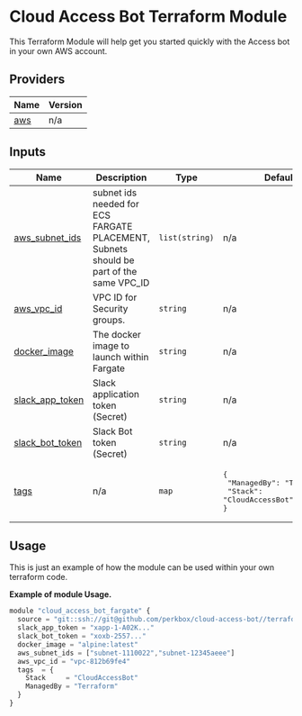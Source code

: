 # Cloud Access Bot Terraform Module

This Terraform Module will help get you started quickly with the Access bot in your own AWS account.

## Providers

| Name | Version |
|------|---------|
| <a name="provider_aws"></a> [aws](#provider\_aws) | n/a |

## Inputs

| Name | Description | Type | Default | Required |
|------|-------------|------|---------|:--------:|
| <a name="input_aws_subnet_ids"></a> [aws\_subnet\_ids](#input\_aws\_subnet\_ids) | subnet ids needed for ECS FARGATE PLACEMENT, Subnets should be part of the same VPC\_ID | `list(string)` | n/a | yes |
| <a name="input_aws_vpc_id"></a> [aws\_vpc\_id](#input\_aws\_vpc\_id) | VPC ID for Security groups. | `string` | n/a | yes |
| <a name="input_docker_image"></a> [docker\_image](#input\_docker\_image) | The docker image to launch within Fargate | `string` | n/a | yes |
| <a name="input_slack_app_token"></a> [slack\_app\_token](#input\_slack\_app\_token) | Slack application token (Secret) | `string` | n/a | yes |
| <a name="input_slack_bot_token"></a> [slack\_bot\_token](#input\_slack\_bot\_token) | Slack Bot token (Secret) | `string` | n/a | yes |
| <a name="input_tags"></a> [tags](#input\_tags) | n/a | `map` | <pre>{<br>  "ManagedBy": "Terraform",<br>  "Stack": "CloudAccessBot"<br>}</pre> | no |


## Usage 
This is just an example of how the module can be used within your own terraform code.

**Example of module Usage.**
```js
module "cloud_access_bot_fargate" {
  source = "git::ssh://git@github.com/perkbox/cloud-access-bot//terraform?ref=master"
  slack_app_token = "xapp-1-A02K..."
  slack_bot_token = "xoxb-2557..."
  docker_image = "alpine:latest"
  aws_subnet_ids = ["subnet-1110022","subnet-12345aeee"]
  aws_vpc_id = "vpc-812b69fe4"
  tags  = {
    Stack     = "CloudAccessBot"
    ManagedBy = "Terraform"
  }
}
```
